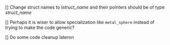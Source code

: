 [] Change struct names to I*struct_name* and their pointers should be of type *struct_name*

[] Perhaps it is wiser to allow specialization like ``metal_sphere`` instead of trying to make the code generic?

[] Do some code cleanup lateron